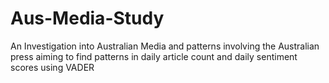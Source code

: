 # Aus-Media-Study
An Investigation into Australian Media and patterns involving the Australian press aiming to find patterns in daily article count and daily sentiment scores using VADER
